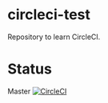 # circleci-test
Repository to learn CircleCI.

# Status
Master [![CircleCI](https://circleci.com/gh/TheTrueCoder/circleci-test/tree/main.svg?style=svg)](https://circleci.com/gh/TheTrueCoder/circleci-test/tree/main)
